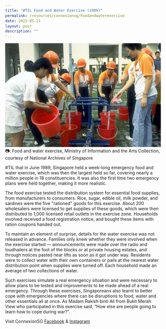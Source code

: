 ```yaml
---
title: "#TIL Food and Water Exercise (1989)"
permalink: /resources/connexionsg/Foodandwaterexercise
date: 2022-05-21
layout: post
description: ""
---
```

![](/images/connexionsg/Food%20and%20water%20exercise.jpg)
📷: Food and water exercise, Ministry of Information and the Arts Collection, courtesy of National Archives of Singapore

#TIL that in June 1989, Singapore held a week-long emergency food and water exercise, which was then the largest held so far, covering nearly a million people in 18 constituencies. It was also the first time two emergency plans were held together, making it more realistic.

The food exercise tested the distribution system for essential food supplies, from manufacturers to consumers. Rice, sugar, edible oil, milk powder, and sardines were the five "rationed" goods for this exercise. About 200 wholesalers were licensed to get supplies of these goods, which were then distributed to 1,000 licensed retail outlets in the exercise zone. Households involved received a food registration notice, and bought these items with ration coupons handed out.

To maintain an element of surprise, details for the water exercise was not released in advance. Families only knew whether they were involved when the exercise started — announcements were made over the radio and loudhailers at the foot of the blocks or at private housing estates, and through notices pasted near lifts as soon as it got under way. Residents were to collect water with their own containers or pails at the nearest water distribution point when supplies were turned off. Each household made an average of two collections of water.

Such exercises simulate a real emergency situation and were necessary to allow plans to be tested and improvements to be made ahead of a real emergency. Through these exercises, Singaporeans also learnt to better cope with emergencies where there can be disruptions to food, water and other essentials all at once. As Madam Rakish binti Ali from Bukit Merah View who participated in this exercise said, “How else are people going to learn how to cope during war?”.


Visit ConnexionSG [Facebook](https://www.facebook.com/ConnexionSG) & [Instagram](https://www.instagram.com/connexionsg/)
